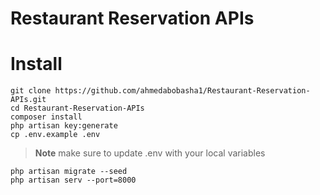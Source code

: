 # Restaurant Reservation APIs


# Install 
````
git clone https://github.com/ahmedabobasha1/Restaurant-Reservation-APIs.git
cd Restaurant-Reservation-APIs
composer install
php artisan key:generate
cp .env.example .env
````
> **Note**
> make sure to update .env with your local variables 
````
php artisan migrate --seed
php artisan serv --port=8000
